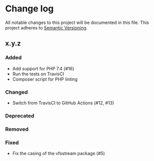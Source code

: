 # Change log

All notable changes to this project will be documented in this file.
This project adheres to [Semantic Versioning](https://semver.org/).

## x.y.z

### Added
- Add support for PHP 7.4 (#16)
- Run the tests on TravisCI
- Composer script for PHP linting

### Changed
- Switch from TravisCI to GitHub Actions (#12, #13)

### Deprecated

### Removed

### Fixed
- Fix the casing of the vfsstream package (#5)
